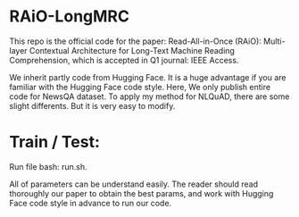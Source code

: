 # RAiO-LongMRC
This repo is the official code for the paper: Read-All-in-Once (RAiO): Multi-layer Contextual Architecture for Long-Text Machine Reading Comprehension, which is accepted in Q1 journal: IEEE Access. 

We inherit partly code from Hugging Face. It is a huge advantage if you are familiar with the Hugging Face code style. Here, We only publish entire code for NewsQA dataset. To apply my method for NLQuAD, there are some slight differents. But it is very easy to modify. 
# Train / Test:
Run file bash: run.sh. 

All of parameters can be understand easily. The reader should read thoroughly our paper to obtain the best params, and work with Hugging Face code style in advance to run our code. 

